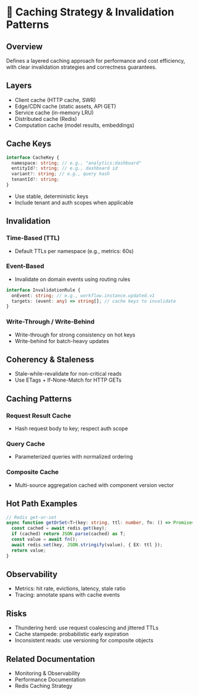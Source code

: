 # 🧠 Caching Strategy & Invalidation Patterns

## Overview

Defines a layered caching approach for performance and cost efficiency, with clear invalidation strategies and correctness guarantees.

## Layers

- Client cache (HTTP cache, SWR)
- Edge/CDN cache (static assets, API GET)
- Service cache (in-memory LRU)
- Distributed cache (Redis)
- Computation cache (model results, embeddings)

## Cache Keys

```typescript
interface CacheKey {
  namespace: string; // e.g., "analytics:dashboard"
  entityId?: string; // e.g., dashboard id
  variant?: string; // e.g., query hash
  tenantId?: string;
}
```

- Use stable, deterministic keys
- Include tenant and auth scopes when applicable

## Invalidation

### Time-Based (TTL)
- Default TTLs per namespace (e.g., metrics: 60s)

### Event-Based
- Invalidate on domain events using routing rules

```typescript
interface InvalidationRule {
  onEvent: string; // e.g., workflow.instance.updated.v1
  targets: (event: any) => string[]; // cache keys to invalidate
}
```

### Write-Through / Write-Behind
- Write-through for strong consistency on hot keys
- Write-behind for batch-heavy updates

## Coherency & Staleness

- Stale-while-revalidate for non-critical reads
- Use ETags + If-None-Match for HTTP GETs

## Caching Patterns

### Request Result Cache
- Hash request body to key; respect auth scope

### Query Cache
- Parameterized queries with normalized ordering

### Composite Cache
- Multi-source aggregation cached with component version vector

## Hot Path Examples

```typescript
// Redis get-or-set
async function getOrSet<T>(key: string, ttl: number, fn: () => Promise<T>): Promise<T> {
  const cached = await redis.get(key);
  if (cached) return JSON.parse(cached) as T;
  const value = await fn();
  await redis.set(key, JSON.stringify(value), { EX: ttl });
  return value;
}
```

## Observability

- Metrics: hit rate, evictions, latency, stale ratio
- Tracing: annotate spans with cache events

## Risks

- Thundering herd: use request coalescing and jittered TTLs
- Cache stampede: probabilistic early expiration
- Inconsistent reads: use versioning for composite objects

## Related Documentation

- Monitoring & Observability
- Performance Documentation
- Redis Caching Strategy
